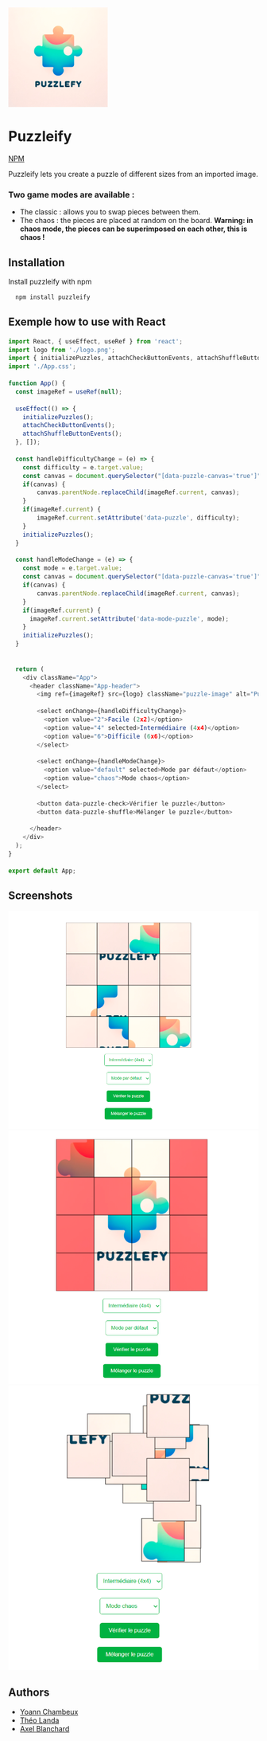 <img src="./assets/img/logo.png" width="200">

# Puzzleify
[NPM](https://www.npmjs.com/package/puzzleify)

Puzzleify lets you create a puzzle of different sizes from an imported image.

### Two game modes are available :
- The classic : allows you to swap pieces between them.
- The chaos : the pieces are placed at random on the board.
  **Warning: in chaos mode, the pieces can be superimposed on each other, this is chaos !**



## Installation

Install puzzleify with npm

```bash
  npm install puzzleify
```

## Exemple how to use with React

```js
import React, { useEffect, useRef } from 'react';
import logo from './logo.png';
import { initializePuzzles, attachCheckButtonEvents, attachShuffleButtonEvents  } from "puzzleify";
import './App.css';

function App() {
  const imageRef = useRef(null);

  useEffect(() => {
    initializePuzzles();
    attachCheckButtonEvents();
    attachShuffleButtonEvents();
  }, []);

  const handleDifficultyChange = (e) => {
    const difficulty = e.target.value;
    const canvas = document.querySelector("[data-puzzle-canvas='true']");
    if(canvas) {
        canvas.parentNode.replaceChild(imageRef.current, canvas);
    }
    if(imageRef.current) {
        imageRef.current.setAttribute('data-puzzle', difficulty);
    }
    initializePuzzles();
  }

  const handleModeChange = (e) => {
    const mode = e.target.value;
    const canvas = document.querySelector("[data-puzzle-canvas='true']");
    if(canvas) {
        canvas.parentNode.replaceChild(imageRef.current, canvas);
    }
    if(imageRef.current) {
      imageRef.current.setAttribute('data-mode-puzzle', mode);
    }
    initializePuzzles();
  }


  return (
    <div className="App">
      <header className="App-header">
        <img ref={imageRef} src={logo} className="puzzle-image" alt="Puzzleify example" data-puzzle="2" height="400" width="400" />

        <select onChange={handleDifficultyChange}>
          <option value="2">Facile (2x2)</option>
          <option value="4" selected>Intermédiaire (4x4)</option>
          <option value="6">Difficile (6x6)</option>
        </select>

        <select onChange={handleModeChange}>
          <option value="default" selected>Mode par défaut</option>
          <option value="chaos">Mode chaos</option>
        </select>

        <button data-puzzle-check>Vérifier le puzzle</button>
        <button data-puzzle-shuffle>Mélanger le puzzle</button>

      </header>
    </div>
  );
}

export default App;
```
## Screenshots

![classic](assets/img/classic.png)
![verify](assets/img/verify.png)
![chaos](assets/img/chaos.png)

## Authors

- [Yoann Chambeux](https://github.com/Yoann-CH)
- [Théo Landa](https://github.com/slorochi)
- [Axel Blanchard](https://www.github.com/imxale)
